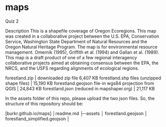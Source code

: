 # maps
Quiz 2

Description
This is a shapefile coverage of Oregon Ecoregions.  This map was created in a collaborative project between the U.S. EPA, Conservation Service, Washington State Department of Natural Resources and the Oregon Natural Heritage Program. The map is for environmental resource management.  Omernik (1995), Griffith et al. (1994) and Gallan et al. (1989). This map is a draft product of one of a few regional interagency collaborative projects aimed at obtaining consensus between the EPA, the NRCS, and the USFS regarding alignments of ecological regions.

forestland.zip |  downloaded zip file 6,407 KB
forestland.shp files (unzipped shape files) | 15,190 KB
forestland.geojson file-in wgs84 projection from QGIS | 24,843 KB 
forestland.json (reduced in mapshaper.org) | 21,117 KB


In the assets folder of this repo, please upload the two json files. So, the structure of this repository should be:

[burkr.github.io/maps]
    │readme.md
    ├─assets
    │      forestland.geojson 
    │      forestland_simplified.geojson
    │      



